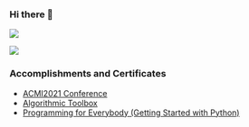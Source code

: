 ### Hi there 👋
<img src="https://github-readme-stats.vercel.app/api?username=Atanukumardey&show_icons=true&theme=radical&count_private=true&hide=stars,issues">

![](https://komarev.com/ghpvc/?username=Atanukumardey&style=flat)

### Accomplishments and Certificates
- [ACMI2021 Conference](https://github.com/Atanukumardey/Certificates/blob/main/ACMI2021_Conference.png)
- [Algorithmic Toolbox](https://coursera.org/share/5cfb0d33d10adfdf3a9ef991d412e0d6)
- [Programming for Everybody (Getting Started with Python)](https://coursera.org/share/6bbb4d2e78e3410cb20bc8ae32e627a6)
<!--

**Atanukumardey/Atanukumardey** is a ✨ _special_ ✨ repository because its `README.md` (this file) appears on your GitHub profile.

Here are some ideas to get you started:

- 🔭 I’m currently working on ...
- 🌱 I’m currently learning ...
- 👯 I’m looking to collaborate on ...
- 🤔 I’m looking for help with ...
- 💬 Ask me about ...
- 📫 How to reach me: ...
- 😄 Pronouns: ...
- ⚡ Fun fact: ...
-->
